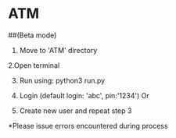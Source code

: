 # ATM
##(Beta mode)
1. Move to 'ATM' directory

2.Open terminal

3. Run using: python3 run.py

4. Login (default login: 'abc', pin:'1234')
Or
5. Create new user and repeat step 3


*Please issue errors encountered during process
